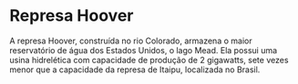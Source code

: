 # Represa Hoover

A represa Hoover, construída no rio Colorado, armazena o maior reservatório de
água dos Estados Unidos, o lago Mead. Ela possui uma usina hidrelética com
capacidade de produção de 2 gigawatts, sete vezes menor que a capacidade da
represa de Itaipu, localizada no Brasil.
